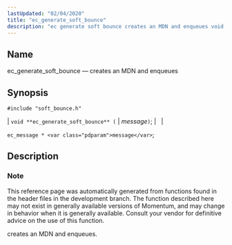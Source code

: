 ```yaml
---
lastUpdated: "02/04/2020"
title: "ec_generate_soft_bounce"
description: "ec generate soft bounce creates an MDN and enqueues void ec generate soft bounce message ec message message This reference page was automatically generated from functions found in the header files in the development branch The function described here may not exist in generally available versions of Momentum and may..."
---
```


<a name="apis.ec_generate_soft_bounce"></a> 
## Name

ec_generate_soft_bounce — creates an MDN and enqueues

## Synopsis

`#include "soft_bounce.h"`

| `void **ec_generate_soft_bounce** (` | <var class="pdparam">message</var>`)`; |   |

`ec_message * <var class="pdparam">message</var>`;<a name="idp47932752"></a> 
## Description

### Note

This reference page was automatically generated from functions found in the header files in the development branch. The function described here may not exist in generally available versions of Momentum, and may change in behavior when it is generally available. Consult your vendor for definitive advice on the use of this function.

creates an MDN and enqueues.